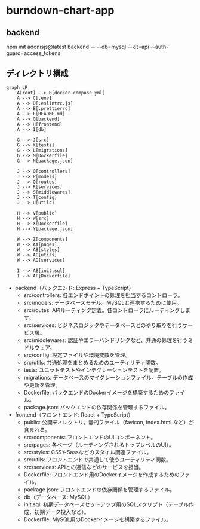 # burndown-chart-app

## backend

npm init adonisjs@latest backend -- --db=mysql --kit=api --auth-guard=access_tokens

## ディレクトリ構成

```mermaid
graph LR
    A[root] --> B[docker-compose.yml]
    A --> C[.env]
    A --> D[.eslintrc.js]
    A --> E[.prettierrc]
    A --> F[README.md]
    A --> G[backend]
    A --> H[frontend]
    A --> I[db]

    G --> J[src]
    G --> K[tests]
    G --> L[migrations]
    G --> M[Dockerfile]
    G --> N[package.json]

    J --> O[controllers]
    J --> P[models]
    J --> Q[routes]
    J --> R[services]
    J --> S[middlewares]
    J --> T[config]
    J --> U[utils]

    H --> V[public]
    H --> W[src]
    H --> X[Dockerfile]
    H --> Y[package.json]

    W --> Z[components]
    W --> AA[pages]
    W --> AB[styles]
    W --> AC[utils]
    W --> AD[services]

    I --> AE[init.sql]
    I --> AF[Dockerfile]

```

- backend（バックエンド: Express + TypeScript）
  - src/controllers: 各エンドポイントの処理を担当するコントローラ。
  - src/models: データベースモデル。MySQLと連携するために使用。
  - src/routes: APIルーティング定義。各コントローラにルーティングします。
  - src/services: ビジネスロジックやデータベースとのやり取りを行うサービス層。
  - src/middlewares: 認証やエラーハンドリングなど、共通の処理を行うミドルウェア。
  - src/config: 設定ファイルや環境変数を管理。
  - src/utils: 共通処理をまとめるためのユーティリティ関数。
  - tests: ユニットテストやインテグレーションテストを配置。
  - migrations: データベースのマイグレーションファイル。テーブルの作成や更新を管理。
  - Dockerfile: バックエンドのDockerイメージを構築するためのファイル。
  - package.json: バックエンドの依存関係を管理するファイル。
- frontend（フロントエンド: React + TypeScript）
  - public: 公開ディレクトリ。静的ファイル（favicon, index.html など）が含まれる。
  - src/components: フロントエンドのUIコンポーネント。
  - src/pages: 各ページ（ルーティングされるトップレベルのUI）。
  - src/styles: CSSやSassなどのスタイル関連ファイル。
  - src/utils: フロントエンドで共通して使うユーティリティ関数。
  - src/services: APIとの通信などのサービスを担当。
  - Dockerfile: フロントエンド用のDockerイメージを作成するためのファイル。
  - package.json: フロントエンドの依存関係を管理するファイル。
  - db（データベース: MySQL）
  - init.sql: 初期データベースセットアップ用のSQLスクリプト（テーブル作成、初期データ投入など）。
  - Dockerfile: MySQL用のDockerイメージを構築するファイル。
